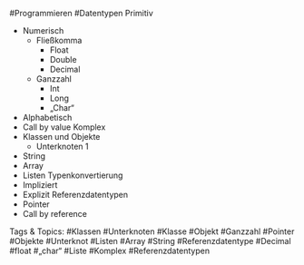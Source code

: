  #Programmieren #Datentypen Primitiv
  - Numerisch 
    - Fließkomma
      - Float
      - Double
      - Decimal
    - Ganzzahl
      - Int
      - Long
      - „Char“
  - Alphabetisch
  - Call by value 
 Komplex
  - Klassen und Objekte 
    - Unterknoten 1
  - String 
  - Array
  - Listen
 Typenkonvertierung
  - Impliziert 
  - Explizit 
 Referenzdatentypen
  - Pointer
  - Call by reference 

   Tags & Topics:
   #Klassen
   #Unterknoten
   #Klasse
   #Objekt
   #Ganzzahl
   #Pointer
   #Objekte
   #Unterknot
   #Listen
   #Array
   #String
   #Referenzdatentype
   #Decimal
   #float
   #„char“
   #Liste
   #Komplex
   #Referenzdatentypen